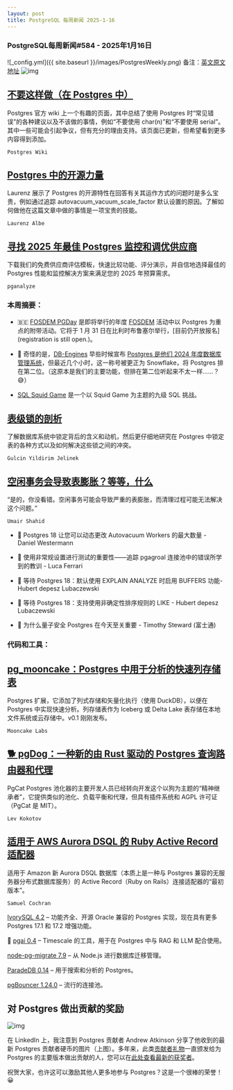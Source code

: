 ```yaml
---
layout: post
title: PostgreSQL 每周新闻 2025-1-16
---
```

### PostgreSQL每周新闻#584 - 2025年1月16日
![_config.yml]({{ site.baseurl }}/images/PostgresWeekly.png)
备注：[英文原文地址](https://postgresweekly.com/issues/584)
![img](https://res.cloudinary.com/cpress/image/upload/w_1280,e_sharpen:60,q_auto/j3ist8tv2e3hd5e19jo2.jpg)
## [不要这样做（在 Postgres 中）](https://postgresweekly.com/link/164439/web)
Postgres 官方 wiki 上一个有趣的页面，其中总结了使用 Postgres 时“常见错误”的各种建议以及不该做的事情，例如“不要使用 char(n)”和“不要使用 serial”。其中一些可能会引起争议，但有充分的理由支持。该页面已更新，但希望看到更多内容得到添加。

`Postgres Wiki`

## [Postgres 中的开源力量](https://postgresweekly.com/link/164419/web)
Laurenz 展示了 Postgres 的开源特性在回答有关其运作方式的问题时是多么宝贵，例如通过追踪 autovacuum_vacuum_scale_factor 默认设置的原因。了解如何做他在这篇文章中做的事情是一项宝贵的技能。


`Laurenz Albe `
## [寻找 2025 年最佳 Postgres 监控和调优供应商](https://postgresweekly.com/link/164417/web)
下载我们的免费供应商评估模板，快速比较功能、评分演示，并自信地选择最佳的 Postgres 性能和监控解决方案来满足您的 2025 年预算需求。

`pganalyze  `

### 本周摘要：

* 🇧🇪 [FOSDEM PGDay](https://postgresweekly.com/link/164420/web) 是即将举行的年度 [FOSDEM](https://postgresweekly.com/link/164421/web) 活动中以 Postgres 为重点的附带活动。它将于 1 月 31 日在比利时布鲁塞尔举行，[目前仍开放报名](registration is still open.)。

* 🥈 奇怪的是，[DB-Engines](https://postgresweekly.com/link/164440/web) 早些时候宣布 [Postgres 是他们 2024 年度数据库管理系统](https://postgresweekly.com/link/164418/web)，但最近几个小时，这一称号被更正为 Snowflake，将 Postgres 排在第二位。（这原本是我们的主要功能，但排在第二位听起来不太一样……？😅）

* [SQL Squid Game](https://postgresweekly.com/link/164441/web) 是一个以 Squid Game 为主题的九级 SQL 挑战。

## [表级锁的剖析](https://postgresweekly.com/link/164423/web)
了解数据库系统中锁定背后的含义和动机，然后更仔细地研究在 Postgres 中锁定表的各种方式以及如何解决这些锁之间的冲突。


`Gulcin Yildirim Jelinek `
## [空闲事务会导致表膨胀？等等，什么](https://postgresweekly.com/link/164424/web)
“是的，你没看错。空闲事务可能会导致严重的表膨胀，而清理过程可能无法解决这个问题。”


`Umair Shahid `


* 📄 Postgres 18 让您可以动态更改 Autovacuum Workers 的最大数量 - Daniel Westermann

* 📄 使用非常规设置进行测试的重要性——追踪 pgagroal 连接池中的错误所学到的教训 - Luca Ferrari

* 📄 等待 Postgres 18：默认使用 EXPLAIN ANALYZE 时启用 BUFFERS 功能- Hubert depesz Lubaczewski

* 📄 等待 Postgres 18：支持使用非确定性排序规则的 LIKE - Hubert depesz Lubaczewski

* 📄 为什么量子安全 Postgres 在今天至关重要 - Timothy Steward (富士通)


### 代码和工具：

## [pg_mooncake：Postgres 中用于分析的快速列存储表](https://postgresweekly.com/link/164444/web)
Postgres 扩展，它添加了列式存储和矢量化执行（使用 DuckDB），以便在 Postgres 中实现快速分析。列存储表作为 Iceberg 或 Delta Lake 表存储在本地文件系统或云存储中。v0.1 刚刚发布。

`Mooncake Labs`

## [🐕 pgDog：一种新的由 Rust 驱动的 Postgres 查询路由器和代理](https://postgresweekly.com/link/164446/web)
PgCat Postgres 池化器的主要开发人员已经转向开发这个以狗为主题的“精神继承者”，它提供类似的池化、负载平衡和代理，但具有插件系统和 AGPL 许可证（PgCat 是 MIT）。

`Lev Kokotov`

## [适用于 AWS Aurora DSQL 的 Ruby Active Record 适配器](https://postgresweekly.com/link/164429/web)
适用于 Amazon 新 Aurora DSQL 数据库（本质上是一种与 Postgres 兼容的无服务器分布式数据库服务）的 Active Record（Ruby on Rails）连接适配器的“最初版本”。

`Samuel Cochran`

[IvorySQL 4.2](https://postgresweekly.com/link/164431/web) – 功能齐全、开源 Oracle 兼容的 Postgres 实现，现在具有更多 Postgres 17.1 和 17.2 增强功能。

🤖 [pgai 0.4](https://postgresweekly.com/link/164432/web) – Timescale 的工具，用于在 Postgres 中与 RAG 和 LLM 配合使用。

[node-pg-migrate 7.9](https://postgresweekly.com/link/164433/web) – 从 Node.js 进行数据库迁移管理。

[ParadeDB 0.14](https://postgresweekly.com/link/164434/web) – 用于搜索和分析的 Postgres。

[pgBouncer 1.24.0](https://postgresweekly.com/link/164435/web) – 流行的连接池。


## 对 Postgres 做出贡献的奖励

![img](https://res.cloudinary.com/cpress/image/upload/w_1280,e_sharpen:60,q_auto/v1737038472/eiyt8bwg12yjkywcfmpb.png)

在 LinkedIn 上，我注意到 Postgres 贡献者 Andrew Atkinson 分享了他收到的最新 Postgres 贡献者硬币的图片（上图）。多年来，此类[贡献者礼物](https://postgresweekly.com/link/164437/web)一直颁发给为 Postgres 的主要版本做出贡献的人，您可以在[此处查看最新的获奖者](https://postgresweekly.com/link/164438/web)。

祝贺大家，也许这可以激励其他人更多地参与 Postgres？这是一个很棒的荣誉！😀